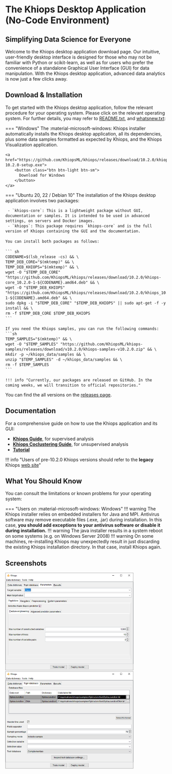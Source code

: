 # The Khiops Desktop Application (No-Code Environment)

## Simplifying Data Science for Everyone

Welcome to the Khiops desktop application download page. Our intuitive, user-friendly desktop interface is designed for those who may not be familiar with Python or scikit-learn, as well as for users who prefer the convenience of a standalone Graphical User Interface (GUI) for data manipulation. With the Khiops desktop application, advanced data analytics is now just a few clicks away.



## Download & Installation

To get started with the Khiops desktop application, follow the relevant procedure for your operating system. Please click on the relevant operating system. For further details, you may refer to [README.txt][readme], and [whatsnew.txt][whatsnew]:

[releases]: https://github.com/KhiopsML/khiops/releases
[readme]: README.txt
[whatsnew]: whatsnewV10.1.txt


=== "Windows"
    The :material-microsoft-windows: Khiops installer automatically installs the Khiops desktop application, all its dependencies, plus some data samples formatted as expected by Khiops, and the Khiops Visualization application.

    <a href="https://github.com/KhiopsML/khiops/releases/download/10.2.0/khiops-10.2.0-setup.exe">
        <button class="btn btn-light btn-sm">
          Download for Windows
        </button>
    </a>

=== "Ubuntu 20, 22 / Debian 10"
    The installation of the Khiops desktop application involves two packages:
    
     - `khiops-core`: This is a lightweight package without GUI, documentation or samples. It is intended to be used in advanced settings, on servers and Docker images.
     - `khiops`: This package requires `khiops-core` and is the full version of Khiops containing the GUI and the documentation.

    You can install both packages as follows:
    
    ``` sh
    CODENAME=$(lsb_release -cs) && \
    TEMP_DEB_CORE="$(mktemp)" && \
    TEMP_DEB_KHIOPS="$(mktemp)" && \
    wget -O "$TEMP_DEB_CORE" "https://github.com/KhiopsML/khiops/releases/download/10.2.0/khiops-core_10.2.0-1-${CODENAME}.amd64.deb" && \
    wget -O "$TEMP_DEB_KHIOPS" "https://github.com/KhiopsML/khiops/releases/download/10.2.0/khiops_10.2.0-1-${CODENAME}.amd64.deb" && \
    sudo dpkg -i "$TEMP_DEB_CORE" "$TEMP_DEB_KHIOPS" || sudo apt-get -f -y install && \
    rm -f $TEMP_DEB_CORE $TEMP_DEB_KHIOPS
    ```

    If you need the Khiops samples, you can run the following commands:
    ```sh
    TEMP_SAMPLES="$(mktemp)" && \
    wget -O "$TEMP_SAMPLES" "https://github.com/KhiopsML/khiops-samples/releases/download/v10.2.0/khiops-samples-v10.2.0.zip" && \
    mkdir -p ~/khiops_data/samples && \
    unzip "$TEMP_SAMPLES" -d ~/khiops_data/samples && \
    rm -f $TEMP_SAMPLES
    ```

    !!! info "Currently, our packages are released on GitHub. In the coming weeks, we will transition to official repositories."

You can find the all versions on the [releases page][releases].

## Documentation

For a comprehensive guide on how to use the Khiops application and its GUI:

- [**Khiops Guide**][Documentation], for supervised analysis
- [**Khiops Coclustering Guide**][coclustering], for unsupervised analysis
- [**Tutorial**][tutorial]

[tutorial]: KhiopsTutorial.pdf
[Documentation]: KhiopsGuide.pdf
[coclustering]: KhiopsCoclusteringGuide.pdf

!!! info "Users of pre-10.2.0 Khiops versions should refer to the **legacy** Khiops [web site][khiopslegacy]"

[khiopslegacy]: https://khiops.tech.orange

## What You Should Know

You can consult the limitations or known problems for your operating system:

=== "Users on :material-microsoft-windows: Windows"
    !!! warning 
        The Khiops installer relies on embedded installers for Java and MPI. Antivirus software may remove executable files (.exe, .jar) during installation. In this case, **you should add exceptions to your antivirus software or disable it during installation.** 
    !!! warning 
        The java installer results in a system reboot on some systems (e.g. on Windows Server 2008)
    !!! warning
        On some machines, re-installing Khiops may unexpectedly result in just discarding the existing Khiops installation directory. In that case, install Khiops again.
    

## Screenshots 

<div class="text-center">
    <img style="max-width:400px; width: -webkit-fill-available; display: inline-block;" src="/assets/images/feature_eng_pane.png">
    <img style="max-width:400px; width: -webkit-fill-available; display: inline-block;" src="/assets/images/database_pane.png">
</div>
